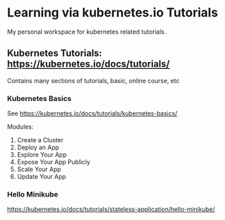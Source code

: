 # Learning via kubernetes.io Tutorials

My personal workspace for kubernetes related tutorials.

## Kubernetes Tutorials: https://kubernetes.io/docs/tutorials/

Contains many sections of tutorials, basic, online course, etc

### Kubernetes Basics

See https://kubernetes.io/docs/tutorials/kubernetes-basics/

Modules:

1. Create a Cluster
2. Deploy an App
3. Explore Your App
4. Expose Your App Publicly
5. Scale Your App
6. Update Your App

### Hello Minikube

https://kubernetes.io/docs/tutorials/stateless-application/hello-minikube/



